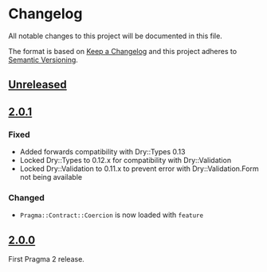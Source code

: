 # Changelog

All notable changes to this project will be documented in this file.

The format is based on [Keep a Changelog](http://keepachangelog.com/en/1.0.0/)
and this project adheres to [Semantic Versioning](http://semver.org/spec/v2.0.0.html).

## [Unreleased]

## [2.0.1]

### Fixed

- Added forwards compatibility with Dry::Types 0.13
- Locked Dry::Types to 0.12.x for compatibility with Dry::Validation
- Locked Dry::Validation to 0.11.x to prevent error with Dry::Validation.Form not being available

### Changed

- `Pragma::Contract::Coercion` is now loaded with `feature`

## [2.0.0]

First Pragma 2 release.

[Unreleased]: https://github.com/pragmarb/pragma-contract/compare/v2.0.1...HEAD
[2.0.1]: https://github.com/pragmarb/pragma-contract/compare/v2.0.0...v2.0.1
[2.0.0]: https://github.com/pragmarb/pragma-contract/compare/v0.1.0...v2.0.0
